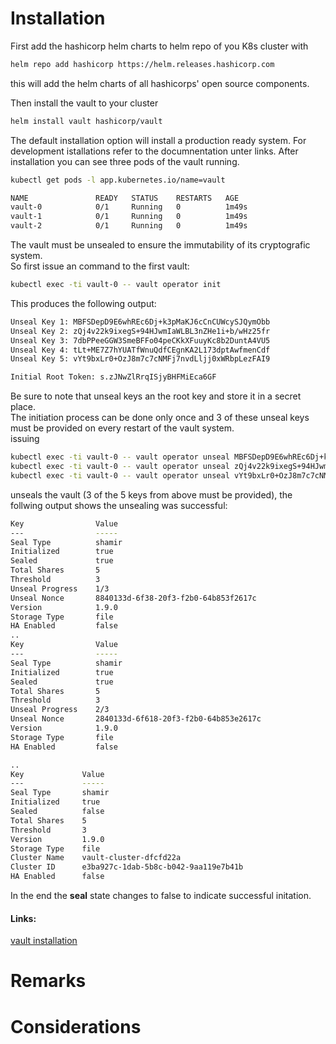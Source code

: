 # Installation
First add the hashicorp helm charts to helm repo of you K8s cluster with
```bash
helm repo add hashicorp https://helm.releases.hashicorp.com
```
this will add the helm charts of all hashicorps' open source components.

Then install the vault to your cluster
```bash
helm install vault hashicorp/vault
```
The default installation option will install a production ready system.
For development istallations refer to the documnentation unter links.
After installation you can see three pods of the vault running.
```bash
kubectl get pods -l app.kubernetes.io/name=vault

NAME               READY   STATUS    RESTARTS   AGE
vault-0            0/1     Running   0          1m49s
vault-1            0/1     Running   0          1m49s
vault-2            0/1     Running   0          1m49s
```
The vault must be unsealed to ensure the immutability of its cryptografic system.  
So first issue an command to the first vault:

```bash
kubectl exec -ti vault-0 -- vault operator init
```
This produces the following output:
```bash
Unseal Key 1: MBFSDepD9E6whREc6Dj+k3pMaKJ6cCnCUWcySJQymObb
Unseal Key 2: zQj4v22k9ixegS+94HJwmIaWLBL3nZHe1i+b/wHz25fr
Unseal Key 3: 7dbPPeeGGW3SmeBFFo04peCKkXFuuyKc8b2DuntA4VU5
Unseal Key 4: tLt+ME7Z7hYUATfWnuQdfCEgnKA2L173dptAwfmenCdf
Unseal Key 5: vYt9bxLr0+OzJ8m7c7cNMFj7nvdLljj0xWRbpLezFAI9

Initial Root Token: s.zJNwZlRrqISjyBHFMiEca6GF
```
Be sure to note that unseal keys an the root key and store it in a secret place.  
The initiation process can be done only once and 3 of these unseal keys must be provided on every restart of the vault system.  
issuing 
```bash
kubectl exec -ti vault-0 -- vault operator unseal MBFSDepD9E6whREc6Dj+k3pMaKJ6cCnCUWcySJQymObb
kubectl exec -ti vault-0 -- vault operator unseal zQj4v22k9ixegS+94HJwmIaWLBL3nZHe1i+b/wHz25fr
kubectl exec -ti vault-0 -- vault operator unseal vYt9bxLr0+OzJ8m7c7cNMFj7nvdLljj0xWRbpLezFAI9
```
unseals the vault (3 of the 5 keys from above must be provided), the follwing output shows the unsealing was successful:
```bash
Key                Value
---                -----
Seal Type          shamir
Initialized        true
Sealed             true
Total Shares       5
Threshold          3
Unseal Progress    1/3
Unseal Nonce       8840133d-6f38-20f3-f2b0-64b853f2617c
Version            1.9.0
Storage Type       file
HA Enabled         false
..
Key                Value
---                -----
Seal Type          shamir
Initialized        true
Sealed             true
Total Shares       5
Threshold          3
Unseal Progress    2/3
Unseal Nonce       2840133d-6f618-20f3-f2b0-64b853e2617c
Version            1.9.0
Storage Type       file
HA Enabled         false

..
Key             Value
---             -----
Seal Type       shamir
Initialized     true
Sealed          false
Total Shares    5
Threshold       3
Version         1.9.0
Storage Type    file
Cluster Name    vault-cluster-dfcfd22a
Cluster ID      e3ba927c-1dab-5b8c-b042-9aa119e7b41b
HA Enabled      false
```

In the end the **seal** state changes to false to indicate successful initation.




#### Links:
[vault installation](https://www.vaultproject.io/docs/platform/k8s/helm/run)
# Remarks  

# Considerations